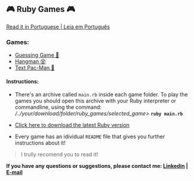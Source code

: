 ## 🎮 Ruby Games 🎮

  [Read it in Portuguese | Leia em Português]()

### Games:
  - [Guessing Game 🎯](https://github.com/molusca/ruby_games/tree/master/Adivinhacao%20Ruby)
  - [Hangman 😵](https://github.com/molusca/ruby_games/tree/master/Forca%20Ruby)
  - [Text Pac-Man 👾](https://github.com/molusca/ruby_games/tree/master/Foge-Foge%20Ruby)


#### Instructions:
- There's an archive called `main.rb` inside each game folder. To play the games you should open this archive with your Ruby interpreter or commandline, using the command: */../your/download/folder/ruby_games/selected_game>* **`ruby main.rb`**

- [Click here to download the latest Ruby version](https://www.ruby-lang.org/en/downloads/)

- Every game has an idividual `README` file that gives you further instructions about it!
> I trully recomend you to read it!

**If you have any questions or suggestions, please contact me: [Linkedin](https://www.linkedin.com/in/lucas-r-freitas/) | [E-mail](mailto:pro.lucasrfreitas@gmail.com)**
